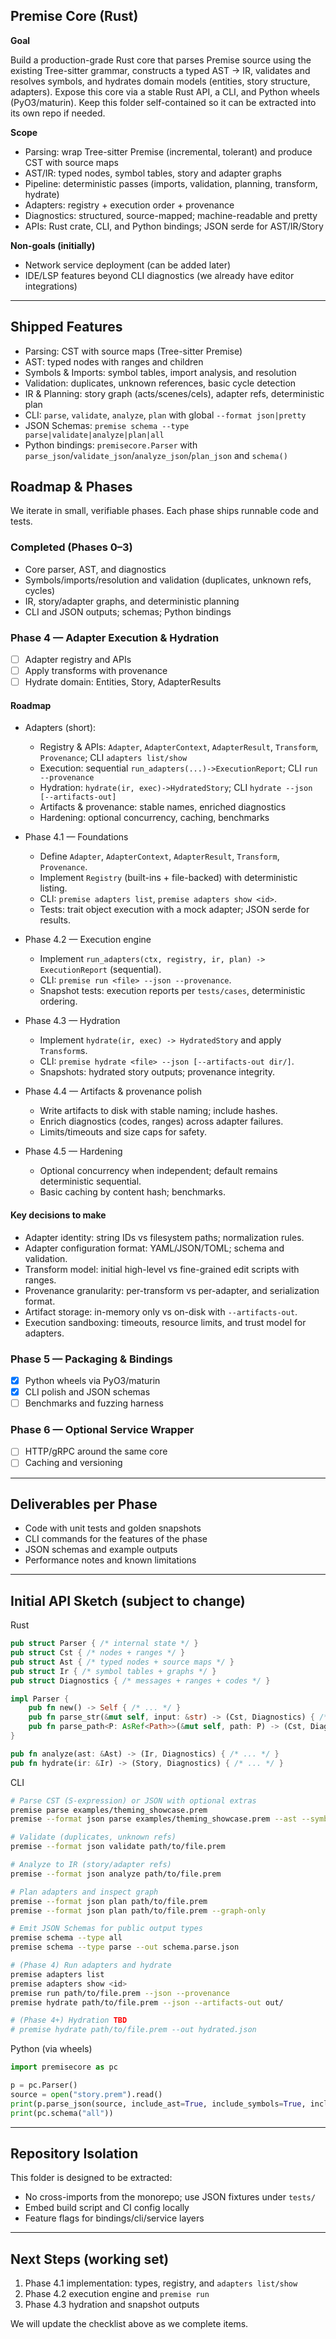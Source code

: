 ## Premise Core (Rust)

**Goal**

Build a production-grade Rust core that parses Premise source using the existing Tree-sitter grammar, constructs a typed AST → IR, validates and resolves symbols, and hydrates domain models (entities, story structure, adapters). Expose this core via a stable Rust API, a CLI, and Python wheels (PyO3/maturin). Keep this folder self-contained so it can be extracted into its own repo if needed.

**Scope**

- Parsing: wrap Tree-sitter Premise (incremental, tolerant) and produce CST with source maps
- AST/IR: typed nodes, symbol tables, story and adapter graphs
- Pipeline: deterministic passes (imports, validation, planning, transform, hydrate)
- Adapters: registry + execution order + provenance
- Diagnostics: structured, source-mapped; machine-readable and pretty
- APIs: Rust crate, CLI, and Python bindings; JSON serde for AST/IR/Story

**Non-goals (initially)**

- Network service deployment (can be added later)
- IDE/LSP features beyond CLI diagnostics (we already have editor integrations)

---

## Shipped Features

- Parsing: CST with source maps (Tree-sitter Premise)
- AST: typed nodes with ranges and children
- Symbols & Imports: symbol tables, import analysis, and resolution
- Validation: duplicates, unknown references, basic cycle detection
- IR & Planning: story graph (acts/scenes/cels), adapter refs, deterministic plan
- CLI: `parse`, `validate`, `analyze`, `plan` with global `--format json|pretty`
- JSON Schemas: `premise schema --type parse|validate|analyze|plan|all`
- Python bindings: `premisecore.Parser` with `parse_json`/`validate_json`/`analyze_json`/`plan_json` and `schema()`

## Roadmap & Phases

We iterate in small, verifiable phases. Each phase ships runnable code and tests.

### Completed (Phases 0–3)

- Core parser, AST, and diagnostics
- Symbols/imports/resolution and validation (duplicates, unknown refs, cycles)
- IR, story/adapter graphs, and deterministic planning
- CLI and JSON outputs; schemas; Python bindings

### Phase 4 — Adapter Execution & Hydration

- [ ] Adapter registry and APIs
- [ ] Apply transforms with provenance
- [ ] Hydrate domain: Entities, Story, AdapterResults

#### Roadmap

- Adapters (short):

  - Registry & APIs: `Adapter`, `AdapterContext`, `AdapterResult`, `Transform`, `Provenance`; CLI `adapters list/show`
  - Execution: sequential `run_adapters(...)->ExecutionReport`; CLI `run --provenance`
  - Hydration: `hydrate(ir, exec)->HydratedStory`; CLI `hydrate --json [--artifacts-out]`
  - Artifacts & provenance: stable names, enriched diagnostics
  - Hardening: optional concurrency, caching, benchmarks

- Phase 4.1 — Foundations

  - Define `Adapter`, `AdapterContext`, `AdapterResult`, `Transform`, `Provenance`.
  - Implement `Registry` (built-ins + file-backed) with deterministic listing.
  - CLI: `premise adapters list`, `premise adapters show <id>`.
  - Tests: trait object execution with a mock adapter; JSON serde for results.

- Phase 4.2 — Execution engine

  - Implement `run_adapters(ctx, registry, ir, plan) -> ExecutionReport` (sequential).
  - CLI: `premise run <file> --json --provenance`.
  - Snapshot tests: execution reports per `tests/cases`, deterministic ordering.

- Phase 4.3 — Hydration

  - Implement `hydrate(ir, exec) -> HydratedStory` and apply `Transform`s.
  - CLI: `premise hydrate <file> --json [--artifacts-out dir/]`.
  - Snapshots: hydrated story outputs; provenance integrity.

- Phase 4.4 — Artifacts & provenance polish

  - Write artifacts to disk with stable naming; include hashes.
  - Enrich diagnostics (codes, ranges) across adapter failures.
  - Limits/timeouts and size caps for safety.

- Phase 4.5 — Hardening
  - Optional concurrency when independent; default remains deterministic sequential.
  - Basic caching by content hash; benchmarks.

#### Key decisions to make

- Adapter identity: string IDs vs filesystem paths; normalization rules.
- Adapter configuration format: YAML/JSON/TOML; schema and validation.
- Transform model: initial high-level vs fine-grained edit scripts with ranges.
- Provenance granularity: per-transform vs per-adapter, and serialization format.
- Artifact storage: in-memory only vs on-disk with `--artifacts-out`.
- Execution sandboxing: timeouts, resource limits, and trust model for adapters.

### Phase 5 — Packaging & Bindings

- [x] Python wheels via PyO3/maturin
- [x] CLI polish and JSON schemas
- [ ] Benchmarks and fuzzing harness

### Phase 6 — Optional Service Wrapper

- [ ] HTTP/gRPC around the same core
- [ ] Caching and versioning

---

## Deliverables per Phase

- Code with unit tests and golden snapshots
- CLI commands for the features of the phase
- JSON schemas and example outputs
- Performance notes and known limitations

---

## Initial API Sketch (subject to change)

Rust

```rust
pub struct Parser { /* internal state */ }
pub struct Cst { /* nodes + ranges */ }
pub struct Ast { /* typed nodes + source maps */ }
pub struct Ir { /* symbol tables + graphs */ }
pub struct Diagnostics { /* messages + ranges + codes */ }

impl Parser {
    pub fn new() -> Self { /* ... */ }
    pub fn parse_str(&mut self, input: &str) -> (Cst, Diagnostics) { /* ... */ }
    pub fn parse_path<P: AsRef<Path>>(&mut self, path: P) -> (Cst, Diagnostics) { /* ... */ }
}

pub fn analyze(ast: &Ast) -> (Ir, Diagnostics) { /* ... */ }
pub fn hydrate(ir: &Ir) -> (Story, Diagnostics) { /* ... */ }
```

CLI

```bash
# Parse CST (S-expression) or JSON with optional extras
premise parse examples/theming_showcase.prem
premise --format json parse examples/theming_showcase.prem --ast --symbols --imports --resolved-imports

# Validate (duplicates, unknown refs)
premise --format json validate path/to/file.prem

# Analyze to IR (story/adapter refs)
premise --format json analyze path/to/file.prem

# Plan adapters and inspect graph
premise --format json plan path/to/file.prem
premise --format json plan path/to/file.prem --graph-only

# Emit JSON Schemas for public output types
premise schema --type all
premise schema --type parse --out schema.parse.json

# (Phase 4) Run adapters and hydrate
premise adapters list
premise adapters show <id>
premise run path/to/file.prem --json --provenance
premise hydrate path/to/file.prem --json --artifacts-out out/

# (Phase 4+) Hydration TBD
# premise hydrate path/to/file.prem --out hydrated.json
```

Python (via wheels)

```python
import premisecore as pc

p = pc.Parser()
source = open("story.prem").read()
print(p.parse_json(source, include_ast=True, include_symbols=True, include_imports=True))
print(pc.schema("all"))
```

---

## Repository Isolation

This folder is designed to be extracted:

- No cross-imports from the monorepo; use JSON fixtures under `tests/`
- Embed build script and CI config locally
- Feature flags for bindings/cli/service layers

---

## Next Steps (working set)

1. Phase 4.1 implementation: types, registry, and `adapters list/show`
2. Phase 4.2 execution engine and `premise run`
3. Phase 4.3 hydration and snapshot outputs

We will update the checklist above as we complete items.
